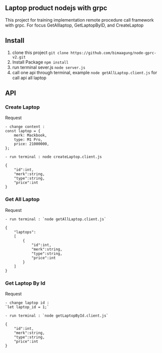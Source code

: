 ## Laptop product nodejs with grpc

This project for training implementation remote procedure call framework with grpc. For focus GetAlllaptop, GetLaptopByID, and CreateLaptop

## Install

1. clone this project `git clone https://github.com/bimaagung/node-gprc-v2.git`
2. Install Package `npm install`
3. run terminal sever.js `node server.js`
4. call one api through terminal, example `node getAllLaptop.client.js` for call api all laptop

## API

### Create Laptop

Request

    - change content :
    const laptop = {
        merk: Mackbook,
        type: M1 Pro,
        price: 21000000,
    };

    - run terminal : node createLaptop.client.js

```
{
    "id":int,
    "merk":string,
    "type":string,
    "price":int
}
```

### Get All Laptop

Request

    - run terminal : `node getAllLaptop.client.js`

```
{
    "laptops":
    [
        {
            "id":int,
            "merk":string,
            "type":string,
            "price":int
        }
    ]
}
```

### Get Laptop By Id

Request

    - change laptop id :
    `let laptop_id = 1;`

    - run terminal : `node getLaptopById.client.js`

```
{
    "id":int,
    "merk":string,
    "type":string,
    "price":int
}
```
